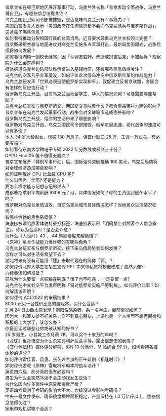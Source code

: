普京宣布在顿巴斯地区展开军事行动，乌克兰外长称「普京发动全面战争，乌克兰将自卫」，有哪些信息值得关注？  
乌克兰国民卫队司令部被摧毁，是否意味乌克兰没有军事能力了？  
美国白宫发言人表示「美国政府在任何情况都不会向乌克兰派兵与俄罗斯作战」，这透露了哪些信息？  
如何看待推动分裂祖国行径的台湾当局，近日要求尊重乌克兰主权领土完整？  
俄罗斯采用空袭与地面进攻对乌克兰实施多点军事打击，最新局势图曝光，战争后续将如何发展？  
如何看待湖南一副校长醉驾，因「认罪态度好，未造成损害后果」不被起诉？检察院为什么会这样判？  
媒体报道乌克兰边防部队称俄军进入基辅地区，还有哪些信息值得关注？  
乌克兰的空军几乎全军覆没，如何评价此次俄乌冲突中俄罗斯空军的作战能力？  
乌克兰总统发声「世界必须迫使俄罗斯实现和平」，敦促建立反普京联盟，各国会有怎样的反应或行动？  
俄罗斯乌克兰开战，目前乌克兰当地留学生、华人的情况如何？可能需要哪些帮助？  
乌克兰总统宣布与俄罗斯断交，两国断交意味着什么？都会带来哪些方面的影响？  
普京宣布在乌克兰发起军事行动，战争会对全球股市造成哪些影响？  
俄罗斯乌克兰开战，给你的生活带来了哪些影响？  
俄罗斯对乌克兰开战，乌克兰国民司令部摧毁。俄军进展迅速，现代战争的速度可以有多快？  
本人 34 岁大龄剩女，想买 130 万房子，但首付缺口 25 万，工资一万左右，有必要买吗？  
如何看待东南大学微电子专硕 2022 年分数线或暴涨三十分？  
OPPO Find X5 值不值得无脑冲？  
普京宣布展开「特别军事行动」后，国际油价突破每桶 100 美元，乌克兰局势将对全球经济造成哪些影响？  
如何证明散片 CPU 比盒装 CPU 差?  
什么叫优秀，学历? 还是能力？  
要怎么样才能忘记想忘记的过去？  
成都春招求职平均薪酬 9306 元 / 月，具体情况如何？你的工资达到这个水平了吗？  
俄罗斯对乌克兰发动进攻，目前乌克兰城市具体情况怎样？当地民众生活情况如何？  
有哪些惊艳的黑色系壁纸？  
海底捞被曝给顾客体貌特征打标签，海底捞表示已「明确禁止对顾客个人信息备注」，你认为合适吗？是否会介意？  
为什么《人世间》43 、 44 集剧情越来越离谱？  
《原神》单兵作战能力爆炸强的有哪些角色？  
乌克兰总统宣布与俄罗斯断交，接下来乌俄局势会如何发展？  
怎样才可以对生活有希望下去？  
湖北将来有没有可能用「楚」来取代现在的简称「鄂」？  
如何评价北邮大学生在招生宣传 PPT 中夹带私货将校徽改成了嘉然头像?  
六级英语如何准备？  
猫咪为什么要留一点猫粮在碗底？饿了也不吃完 ，一定要留一点?  
乌克兰在中文社交平台发声明称「将对俄罗斯实施严厉制裁」，如何评价此事？如何解读该声明？  
如何评价 ACL2022 的审稿结果？  
8000 元买一台性价比高的游戏本，买什么合适？  
2 月 24 日山西太原发现 1 例阳性感染者，系一名学生，目前情况如何？  
因为大一和室友处不好关系，交不到真心朋友，上课也是一个人坐而不想再期待和积极的上大学了，该怎么办？  
你最近读过哪些让你突破认知的好书？  
25 岁男生，小县城工作月薪 7K，可以买个十来万的车吗？  
《龙珠》里孙悟空为什么杀完弗利萨后会手抖，露出很悲伤的表情？  
《艾尔登法环》媒体评分解禁，IGN 10 分满分，M 站综合 97 分，如何看待各媒体给的评分？  
如何评价雷佳音、袁泉、张艺兴主演的正午新剧《相逢时节》？  
如何评价游戏《原神》雷电将军周本的战斗设计？  
英语四六级，刷分真的很有必要吗？  
男生为什么会突然冷淡不会主动找女生说话？  
为什么国内许多案件中原告都排斥尸检？  
英语四六级对于考研的影响大不大，六级没过会影响考研吗？  
中央一号文件发布，确保粮食播种面积稳定，产量保持在 1.3 万亿斤以上，哪些信息值得关注？  
家用游戏机买哪个合适？  
